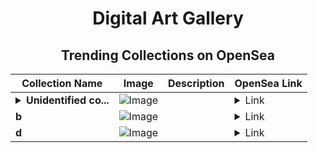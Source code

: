<div align="center">

# Digital Art Gallery

## Trending Collections on OpenSea

| Collection Name                       | Image                                                                                     | Description                       | OpenSea Link                                                                                          |
|---------------------------------------|-------------------------------------------------------------------------------------------|-----------------------------------|--------------------------------------------------------------------------------------------------------|
| **<details><summary>Unidentified co...</summary>Unidentified contract 48bc40a5-0022-49ba-8997-698d989836a2</details>** | ![Image](https://i.seadn.io/s/raw/files/5a3ac3ffe42033afff2632c8556a0bbc.png?w=500&auto=format?w=200&auto=format) |  | <details><summary>Link</summary>[Unidentified contract 48bc40a5-0022-49ba-8997-698d989836a2](https://opensea.io/collection/unidentified-contract-48bc40a5-0022-49ba-8997-698d)</details> |
| **b** | ![Image](https://i.seadn.io/s/raw/files/60425129d8b9674a48735150e2622dcb.jpg?w=500&auto=format?w=200&auto=format) |  | <details><summary>Link</summary>[b](https://opensea.io/collection/b-20355)</details> |
| **d** | ![Image](https://i.seadn.io/s/raw/files/f20d5b3ed93d4d69d0d04611050454f3.jpg?w=500&auto=format?w=200&auto=format) |  | <details><summary>Link</summary>[d](https://opensea.io/collection/d-9771)</details> |

</div>